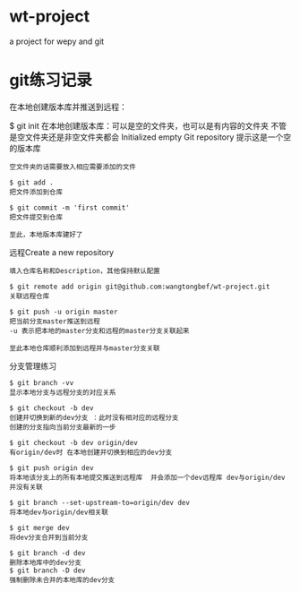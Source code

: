 # wt-project
a project for wepy and git

# git练习记录
在本地创建版本库并推送到远程：



  $ git init
    在本地创建版本库：可以是空的文件夹，也可以是有内容的文件夹
    不管是空文件夹还是非空文件夹都会
    Initialized empty Git repository
    提示这是一个空的版本库

    空文件夹的话需要放入相应需要添加的文件

    $ git add .
    把文件添加到仓库

    $ git commit -m 'first commit'
    把文件提交到仓库

    至此，本地版本库建好了




  远程Create a new repository

    填入仓库名称和Description，其他保持默认配置

    $ git remote add origin git@github.com:wangtongbef/wt-project.git
    关联远程仓库

    $ git push -u origin master
    把当前分支master推送到远程
    -u 表示把本地的master分支和远程的master分支关联起来

    至此本地仓库顺利添加到远程并与master分支关联

分支管理练习

    $ git branch -vv
    显示本地分支与远程分支的对应关系

    $ git checkout -b dev
    创建并切换到新的dev分支 ：此时没有相对应的远程分支
    创建的分支指向当前分支最新的一步

    $ git checkout -b dev origin/dev
    有origin/dev时 在本地创建并切换到相应的dev分支

    $ git push origin dev
    将本地该分支上的所有本地提交推送到远程库  并会添加一个dev远程库 dev与origin/dev 并没有关联

    $ git branch --set-upstream-to=origin/dev dev
    将本地dev与origin/dev相关联

    $ git merge dev
    将dev分支合并到当前分支

    $ git branch -d dev
    删除本地库中的dev分支
    $ git branch -D dev
    强制删除未合并的本地库的dev分支

